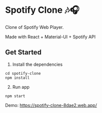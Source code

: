 # Spotify Clone 🎶🎧

Clone of Spotify Web Player.

Made with React + Material-UI + Spotify API

## Get Started

1. Install the dependencies

```
cd spotify-clone
npm install
```

2. Run app

```
npm start
```

Demo: https://spotify-clone-8dae2.web.app/
